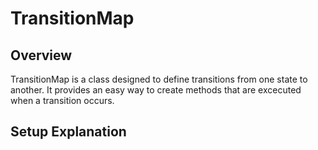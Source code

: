 # TransitionMap
## Overview
TransitionMap is a class designed to define transitions from one state to another. 
It provides an easy way to create methods that are excecuted when a transition occurs.
## Setup Explanation
## 

